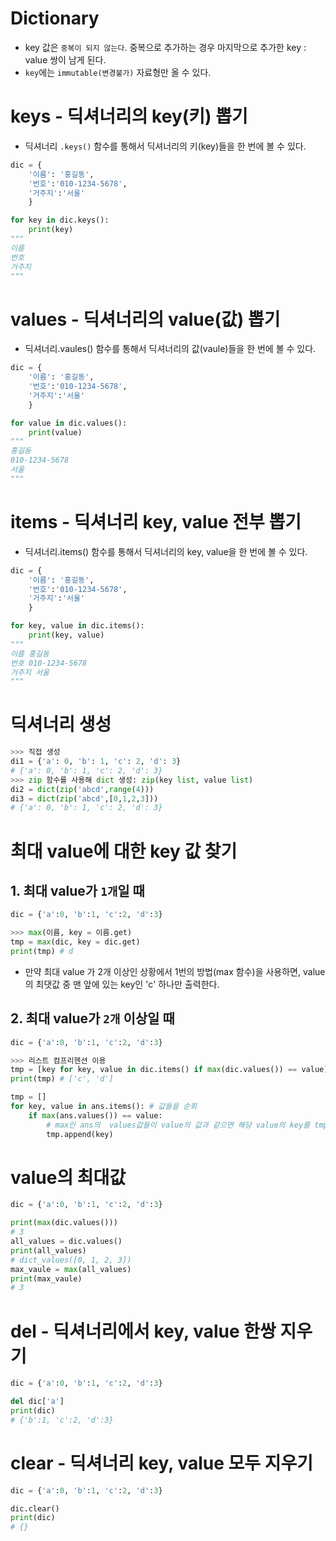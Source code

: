 # Dictionary

- key 값은 `중복이 되지 않는다`. 중복으로 추가하는 경우 마지막으로 추가한 key : value 쌍이 남게 된다.
- `key`에는 `immutable(변경불가)` 자료형만 올 수 있다.

# keys - 딕셔너리의 key(키) 뽑기

- 딕셔너리 `.keys()` 함수를 통해서 딕셔너리의 키(key)들을 한 번에 볼 수 있다.

```python
dic = {
    '이름': '홍길동',
    '번호':'010-1234-5678',
    '거주지':'서울'
    }

for key in dic.keys():
    print(key)
"""
이름
번호
거주지
"""
```

# values - 딕셔너리의 value(값) 뽑기

- 딕셔너리.vaules() 함수를 통해서 딕셔너리의 값(vaule)들을 한 번에 볼 수 있다.

```python
dic = {
    '이름': '홍길동',
    '번호':'010-1234-5678',
    '거주지':'서울'
    }

for value in dic.values():
    print(value)
"""
홍길동
010-1234-5678
서울
"""
```

# items - 딕셔너리 key, value 전부 뽑기

- 딕셔너리.items() 함수를 통해서 딕셔너리의 key, value을 한 번에 볼 수 있다.

```python
dic = {
    '이름': '홍길동',
    '번호':'010-1234-5678',
    '거주지':'서울'
    }

for key, value in dic.items():
    print(key, value)
"""
이름 홍길동
번호 010-1234-5678
거주지 서울
"""
```

# 딕셔너리 생성

```python
>>> 직접 생성
di1 = {'a': 0, 'b': 1, 'c': 2, 'd': 3}
# {'a': 0, 'b': 1, 'c': 2, 'd': 3}
>>> zip 함수를 사용해 dict 생성: zip(key list, value list)
di2 = dict(zip('abcd',range(4)))
di3 = dict(zip('abcd',[0,1,2,3]))
# {'a': 0, 'b': 1, 'c': 2, 'd': 3}
```
# 최대 value에 대한 key 값 찾기

## 1. 최대 value가 `1개`일 때

```python
dic = {'a':0, 'b':1, 'c':2, 'd':3}

>>> max(이름, key = 이름.get)
tmp = max(dic, key = dic.get)
print(tmp) # d
```
- 만약 최대 value 가 2개 이상인 상황에서 1번의 방법(max 함수)을 사용하면, value의 최댓값 중 맨 앞에 있는 key인 'c' 하나만 출력한다.

## 2. 최대 value가 `2개` 이상일 때

```python
dic = {'a':0, 'b':1, 'c':2, 'd':3}

>>> 리스트 컴프리헨션 이용
tmp = [key for key, value in dic.items() if max(dic.values()) == value]
print(tmp) # ['c', 'd']

tmp = []
for key, value in ans.items(): # 값들을 순회
    if max(ans.values()) == value: 
        # max인 ans의  values값들이 value의 값과 같으면 해당 value의 key를 tmp에 저장한다.
        tmp.append(key)
```

# value의 최대값

```python
dic = {'a':0, 'b':1, 'c':2, 'd':3}

print(max(dic.values()))
# 3
all_values = dic.values()
print(all_values)
# dict_values([0, 1, 2, 3])
max_vaule = max(all_values)
print(max_vaule)
# 3
```

# del - 딕셔너리에서 key, value 한쌍 지우기

```python
dic = {'a':0, 'b':1, 'c':2, 'd':3}

del dic['a']
print(dic)
# {'b':1, 'c':2, 'd':3}
```

# clear - 딕셔너리 key, value 모두 지우기

```python
dic = {'a':0, 'b':1, 'c':2, 'd':3}

dic.clear()
print(dic)
# {}
```